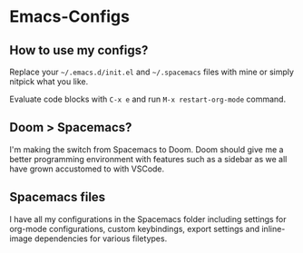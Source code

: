 # Emacs-Configs

## How to use my configs?
Replace your `~/.emacs.d/init.el` and `~/.spacemacs` files with mine or simply nitpick what you like.

Evaluate code blocks with `C-x e` and run `M-x restart-org-mode` command.

## Doom > Spacemacs?
I'm making the switch from Spacemacs to Doom. Doom should give me a better programming environment with features such as a sidebar as we all have grown accustomed to with VSCode.

## Spacemacs files
I have all my configurations in the Spacemacs folder including settings for org-mode configurations, custom keybindings, export settings and inline-image dependencies for various filetypes.
